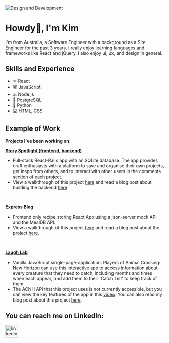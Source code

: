 ![Design and Development](https://media.licdn.com/dms/image/D5616AQHKOywPEBBs6A/profile-displaybackgroundimage-shrink_350_1400/0/1709732979910?e=1718236800&v=beta&t=teen_VGujjo6OWBDHikhhMB0PBXct8eywj0MOHgLD9k)

# Howdy👋, I'm Kim
I'm from Australia, a Software Engineer with a background as a Site Engineer for the past 3 years. I really enjoy learning languages and frameworks like React and jQuery. I also enjoy ui, ux, and design in general.

## Skills and Experience
* ⚛ React
* 🕸 JavaScript
* 🔙 Node.js
* 📅 PostgreSQL
* 🐍 Python
* 💻 HTML, CSS

## Example of Work

**Projects I've been working on:**

**[Story Spotlight (frontend, ](https://github.com/KimSengThai/StorySpotlight-Frontend) [backend)](https://github.com/KimSengThai/StorySpotlight-Backend)**
- Full-stack React-Rails app with an SQLite database. The app provides craft enthusiasts with a platform to save and organise their own projects, get inspo from others, and to interact with other users in the comments section of each project.
- View a walkthrough of this project [here](https://www.youtube.com/watch?v=drjEFXBG5LM&t=238s) and read a blog post about building the backend [here](https://medium.com/@laurengiordano/rails-a-reflection-on-my-learning-and-latest-project-b540e9fae2c7).
<br>

**[Express Blog](https://github.com/KimSengThai/Express-Blog)**
- Frontend only recipe storing React App using a json-server mock API and the MealDB API.
- View a walkthrough of this project [here](https://www.youtube.com/watch?v=tG13zLi_8VY) and read a blog post about the project [here](https://medium.com/@laurengiordano/a-reflection-on-learning-react-462930344a98).
<br>

**[Laugh Lab](https://github.com/KimSengThai/Laugh-Lab)**
- Vanilla JavaScript single-page-application. Players of Animal Crossing: New Horizon can use this interactive app to access information about every creature that they need to catch, including months and times when each appear, and add them to their 'Catch List' to keep track of them.
- The ACNH API that this project uses is not currently accessible, but you can view the key features of the app in this [video](https://www.youtube.com/watch?v=FoCQ81_JGy8). You can also read my blog post about this project [here](https://medium.com/@laurengiordano/critter-catcher-my-first-javascript-project-c754570393a3). 


## You can reach me on LinkedIn:
[<img src='https://cdn.jsdelivr.net/npm/simple-icons@3.0.1/icons/linkedin.svg' alt='linkedin' height='40'>](https://www.linkedin.com/in/kimseng-thai/)  
